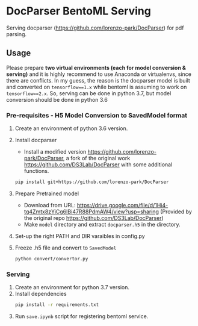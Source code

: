 # DocParser BentoML Serving
Serving docparser (https://github.com/lorenzo-park/DocParser) for pdf parsing.

## Usage
Please prepare **two virtual environments (each for model conversion & serving)** and it is highly recommend to use Anaconda or virtualenvs, since there are conflicts. In my guess, the reason is the docparser model is built and converted on `tensorflow==1.x` while bentoml is assuming to work on `tensorflow==2.x`. So, serving can be done in python 3.7, but model conversion should be done in python 3.6

### Pre-requisites - H5 Model Conversion to SavedModel format
1. Create an environment of python 3.6 version.
2. Install docparser
    - Install a modified version https://github.com/lorenzo-park/DocParser, a fork of the original work https://github.com/DS3Lab/DocParser with some additional functions.
    ```bash
    pip install git+https://github.com/lorenzo-park/DocParser
    ```
3. Prepare Pretrained model
    - Download from URL: https://drive.google.com/file/d/1Hi4-tg4Zmtx8zYiCg6IBi47R88PdmAW4/view?usp=sharing (Provided by the original repo https://github.com/DS3Lab/DocParser)
    - Make `model` directory and extract `docparser.h5` in the directory.

4. Set-up the right PATH and DIR varaibles in config.py
5. Freeze .h5 file and convert to `SavedModel`
    ```bash
    python convert/convertor.py
    ```

### Serving
1. Create an environment for python 3.7 version.
2. Install dependencies
    ```bash
    pip install -r requirements.txt
    ```
3. Run `save.ipynb` script for registering bentoml service.


